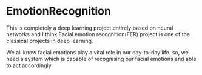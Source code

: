 # EmotionRecognition
This is completely a deep learning project entirely based on neural networks and I think Facial emotion recognition(FER) project is one of the classical projects in deep learning.

We all know facial emotions play a vital role in our day-to-day life. so, we need a system which is capable of recognising our facial emotions and able to act accordingly.
